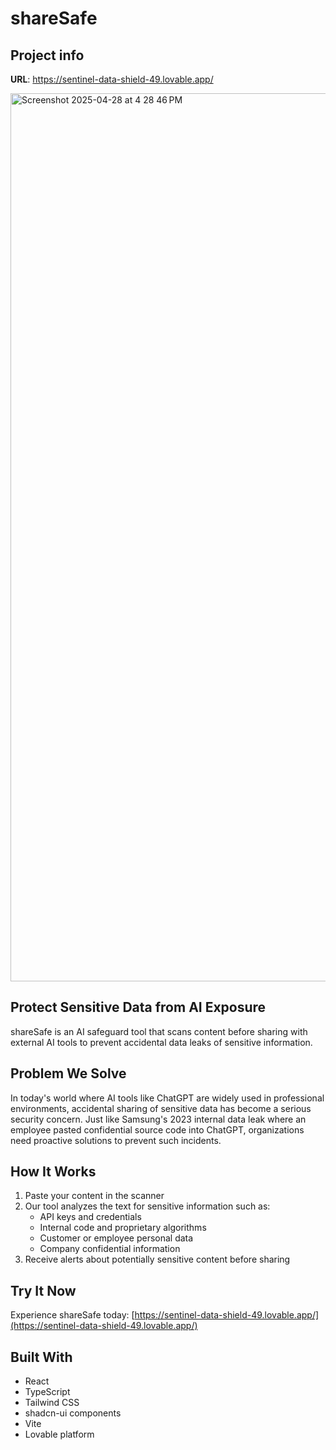 # shareSafe

## Project info

**URL**: https://sentinel-data-shield-49.lovable.app/

<img width="1421" alt="Screenshot 2025-04-28 at 4 28 46 PM" src="https://github.com/user-attachments/assets/d2b6b5a5-1594-453d-9936-dbc568acf79c" />


## Protect Sensitive Data from AI Exposure

shareSafe is an AI safeguard tool that scans content before sharing with external AI tools to prevent accidental data leaks of sensitive information.

## Problem We Solve

In today's world where AI tools like ChatGPT are widely used in professional environments, accidental sharing of sensitive data has become a serious security concern. Just like Samsung's 2023 internal data leak where an employee pasted confidential source code into ChatGPT, organizations need proactive solutions to prevent such incidents.

## How It Works

1. Paste your content in the scanner
2. Our tool analyzes the text for sensitive information such as:
   - API keys and credentials
   - Internal code and proprietary algorithms
   - Customer or employee personal data
   - Company confidential information
3. Receive alerts about potentially sensitive content before sharing

## Try It Now

Experience shareSafe today: [https://sentinel-data-shield-49.lovable.app/](https://sentinel-data-shield-49.lovable.app/)

## Built With

- React
- TypeScript
- Tailwind CSS
- shadcn-ui components
- Vite
- Lovable platform
